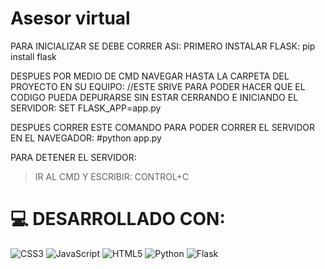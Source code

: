 # Asesor virtual

PARA INICIALIZAR SE DEBE CORRER ASI:
PRIMERO INSTALAR FLASK:
pip install flask

DESPUES POR MEDIO DE CMD NAVEGAR HASTA LA CARPETA DEL PROYECTO EN SU EQUIPO:
//ESTE SRIVE PARA PODER HACER QUE EL CODIGO PUEDA DEPURARSE SIN ESTAR CERRANDO E INICIANDO EL SERVIDOR:
SET FLASK_APP=app.py

DESPUES CORRER ESTE COMANDO PARA PODER CORRER EL SERVIDOR EN EL NAVEGADOR:
#python app.py

PARA DETENER EL SERVIDOR:
>IR AL CMD Y ESCRIBIR: CONTROL+C


# 💻 DESARROLLADO CON:
![CSS3](https://img.shields.io/badge/css3-%231572B6.svg?style=for-the-badge&logo=css3&logoColor=white) ![JavaScript](https://img.shields.io/badge/javascript-%23323330.svg?style=for-the-badge&logo=javascript&logoColor=%23F7DF1E) ![HTML5](https://img.shields.io/badge/html5-%23E34F26.svg?style=for-the-badge&logo=html5&logoColor=white) ![Python](https://img.shields.io/badge/python-3670A0?style=for-the-badge&logo=python&logoColor=ffdd54) ![Flask](https://img.shields.io/badge/flask-%23000.svg?style=for-the-badge&logo=flask&logoColor=white)

